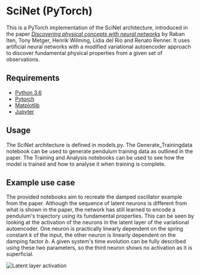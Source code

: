 # SciNet (PyTorch)

This is a PyTorch implementation of the SciNet architecture, introduced in the paper  [*Discovering physical concepts
with neural networks*](https://arxiv.org/abs/1807.10300) by Raban Iten, Tony Metger, Henrik Wilming, Lidia del Rio and Renato Renner. It uses artificial neural networks with a modified variational autoencoder approach to discover fundamental physical properties from a given set of observations.

## Requirements
* [Python 3.6](https://www.python.org/downloads/release/python-366/)
* [Pytorch](https://pytorch.org/)
* [Matplotlib](https://matplotlib.org/) 
* [Jupyter](http://jupyter.org/)

## Usage
The SciNet architecture is defined in models.py. The Generate_Trainingdata notebook can be used to generate pendulum training data as outlined in the paper. The Training and Analysis notebooks can be used to see how the model is trained and how to analyse it when training is complete.

## Example use case
The provided notebooks aim to recreate the damped oscillator example from the paper. Although the sequence of latent neurons is different from what is shown in the paper, the network has still learned to encode a pendulum's trajectory using its fundamental properties. This can be seen by looking at the activation of the neurons in the latent layer of the variational autoencoder. One neuron is practically linearly dependent on the spring constant *k* of the input, the other neuron is linearly dependent on the damping factor *b*. A given system's time evolution can be fully described using these two parameters, so the third neuron shows no activation as it is superficial.

![Latent layer activation](https://github.com/fd17/SciNet_PyTorch/blob/master/latent_layer.png "Logo Title Text 1")


